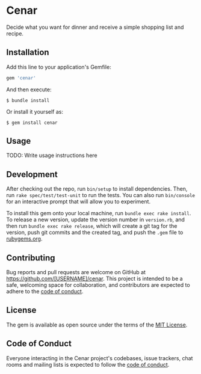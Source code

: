 # Cenar

Decide what you want for dinner and receive a simple shopping list and recipe.

## Installation

Add this line to your application's Gemfile:

```ruby
gem 'cenar'
```

And then execute:

    $ bundle install

Or install it yourself as:

    $ gem install cenar

## Usage

TODO: Write usage instructions here

## Development

After checking out the repo, run `bin/setup` to install dependencies. Then, run `rake spec/test/test-unit` to run the tests. You can also run `bin/console` for an interactive prompt that will allow you to experiment.

To install this gem onto your local machine, run `bundle exec rake install`. To release a new version, update the version number in `version.rb`, and then run `bundle exec rake release`, which will create a git tag for the version, push git commits and the created tag, and push the `.gem` file to [rubygems.org](https://rubygems.org).

## Contributing

Bug reports and pull requests are welcome on GitHub at https://github.com/[USERNAME]/cenar. This project is intended to be a safe, welcoming space for collaboration, and contributors are expected to adhere to the [code of conduct](https://github.com/[USERNAME]/cenar/blob/master/CODE_OF_CONDUCT.md).

## License

The gem is available as open source under the terms of the [MIT License](https://opensource.org/licenses/MIT).

## Code of Conduct

Everyone interacting in the Cenar project's codebases, issue trackers, chat rooms and mailing lists is expected to follow the [code of conduct](https://github.com/[USERNAME]/cenar/blob/master/CODE_OF_CONDUCT.md).
